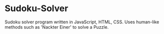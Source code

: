 # Sudoku-Solver
Sudoku solver program written in JavaScript, HTML, CSS. Uses human-like methods such as 'Nackter Einer' to solve a Puzzle.
